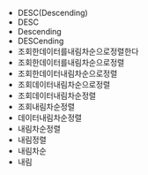 - DESC(Descending)
- DESC
- Descending
- DESCending
- 조회한데이터를내림차순으로정렬한다
- 조회한데이터를내림차순으로정렬
- 조회한데이터내림차순으로정렬
- 조회데이터내림차순으로정렬
- 조회데이터내림차순정렬
- 조회내림차순정렬
- 데이터내림차순정렬
- 내림차순정렬
- 내림정렬
- 내림차순
- 내림
